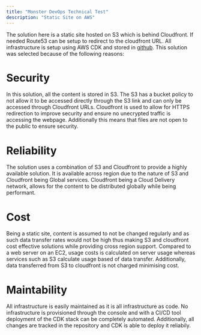 ```yaml
---
title: "Monster DevOps Technical Test"
description: "Static Site on AWS"
---
```

The solution here is a static site hosted on S3 which is behind Cloudfront. If needed Route53 can be setup to redirect to the cloudfront URL. All infrastructure is setup using AWS CDK and stored in [github](https://github.com/mcmluk1/DevOps-test). This solution was selected because of the following reasons:

Security
======
In this solution, all the content is stored in S3. The S3 has a bucket policy to not allow it to be accessed directly through the S3 link and can only be accessed through Cloudfront URLs. Cloudfront is used to allow for HTTPS redirection to improve security and ensure no unecrypted traffic is accessing the webpage. Additionally this means that files are not open to the public to ensure security.

Reliability
======
The solution uses a combination of S3 and Cloudfront to provide a highly available solution. It is available across region due to the nature of S3 and Cloudfront being Global services. Cloudfront being a Cloud Delivery network, allows for the content to be distributed globally while being performant.

Cost
======
Being a static site, content is assumed to not be changed regularly and as such data transfer rates would not be high thus making S3 and cloudfront cost effective solutions while providing cross region support. Compared to a web server on an EC2, usage costs is calculated on server usage whereas services such as S3 calculate usage based of data transfer. Additionally, data transferred from S3 to cloudfront is not charged minimising cost.

Maintability
======
All infrastructure is easily maintained as it is all infrastructure as code. No infrastructure is provisioned through the console and with a CI/CD tool deployment of the CDK stack can be completely automated. Additionally, all changes are tracked in the repository and CDK is able to deploy it reliabily. 
